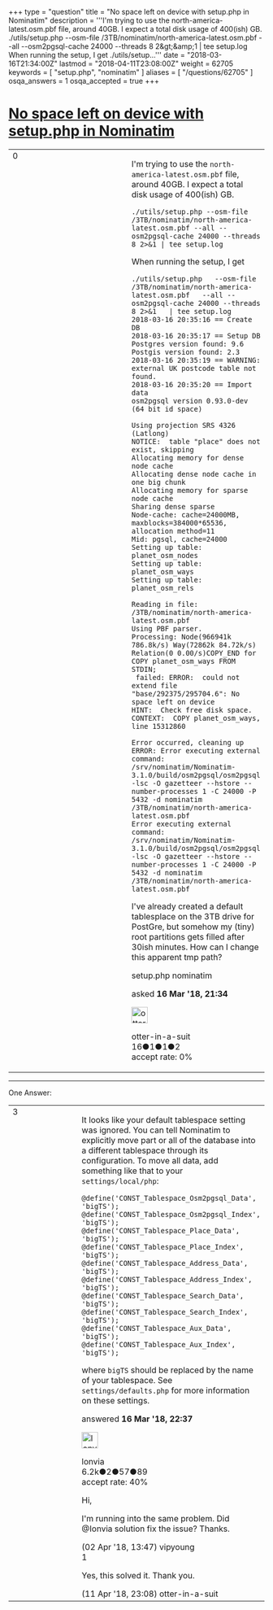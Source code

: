 +++
type = "question"
title = "No space left on device with setup.php in Nominatim"
description = '''I&#x27;m trying to use the north-america-latest.osm.pbf file, around 40GB. I expect a total disk usage of 400(ish) GB. ./utils/setup.php --osm-file /3TB/nominatim/north-america-latest.osm.pbf --all --osm2pgsql-cache 24000 --threads 8 2&amp;gt;&amp;amp;1 | tee setup.log When running the setup, I get ./utils/setup...'''
date = "2018-03-16T21:34:00Z"
lastmod = "2018-04-11T23:08:00Z"
weight = 62705
keywords = [ "setup.php", "nominatim" ]
aliases = [ "/questions/62705" ]
osqa_answers = 1
osqa_accepted = true
+++

<div class="headNormal">

# [No space left on device with setup.php in Nominatim](/questions/62705/no-space-left-on-device-with-setupphp-in-nominatim)

</div>

<div id="main-body">

<div id="askform">

<table id="question-table" style="width:100%;">
<colgroup>
<col style="width: 50%" />
<col style="width: 50%" />
</colgroup>
<tbody>
<tr>
<td style="width: 30px; vertical-align: top"><div class="vote-buttons">
<span id="post-62705-upvote" class="ajax-command post-vote up" rel="nofollow" title="I like this post (click again to cancel)"> </span>
<div id="post-62705-score" class="post-score" title="current number of votes">
0
</div>
<span id="post-62705-downvote" class="ajax-command post-vote down" rel="nofollow" title="I dont like this post (click again to cancel)"> </span> <span id="favorite-mark" class="ajax-command favorite-mark" rel="nofollow" title="mark/unmark this question as favorite (click again to cancel)"> </span>
<div id="favorite-count" class="favorite-count">
&#10;</div>
</div></td>
<td><div id="item-right">
<div class="question-body">
<p>I'm trying to use the <code>north-america-latest.osm.pbf</code> file, around 40GB. I expect a total disk usage of 400(ish) GB.</p>
<p><code>./utils/setup.php --osm-file /3TB/nominatim/north-america-latest.osm.pbf --all --osm2pgsql-cache 24000 --threads 8 2&gt;&amp;1 | tee setup.log</code></p>
<p>When running the setup, I get</p>
<pre><code>./utils/setup.php   --osm-file /3TB/nominatim/north-america-latest.osm.pbf   --all --osm2pgsql-cache 24000 --threads 8 2&gt;&amp;1   | tee setup.log
2018-03-16 20:35:16 == Create DB
2018-03-16 20:35:17 == Setup DB
Postgres version found: 9.6
Postgis version found: 2.3
2018-03-16 20:35:19 == WARNING: external UK postcode table not found.
2018-03-16 20:35:20 == Import data
osm2pgsql version 0.93.0-dev (64 bit id space)
&#10;Using projection SRS 4326 (Latlong)
NOTICE:  table &quot;place&quot; does not exist, skipping
Allocating memory for dense node cache
Allocating dense node cache in one big chunk
Allocating memory for sparse node cache
Sharing dense sparse
Node-cache: cache=24000MB, maxblocks=384000*65536, allocation method=11
Mid: pgsql, cache=24000
Setting up table: planet_osm_nodes
Setting up table: planet_osm_ways
Setting up table: planet_osm_rels
&#10;Reading in file: /3TB/nominatim/north-america-latest.osm.pbf
Using PBF parser.
Processing: Node(966941k 786.8k/s) Way(72862k 84.72k/s) Relation(0 0.00/s)COPY_END for COPY planet_osm_ways FROM STDIN;
 failed: ERROR:  could not extend file &quot;base/292375/295704.6&quot;: No space left on device
HINT:  Check free disk space.
CONTEXT:  COPY planet_osm_ways, line 15312860
&#10;Error occurred, cleaning up
ERROR: Error executing external command: /srv/nominatim/Nominatim-3.1.0/build/osm2pgsql/osm2pgsql -lsc -O gazetteer --hstore --number-processes 1 -C 24000 -P 5432 -d nominatim /3TB/nominatim/north-america-latest.osm.pbf
Error executing external command: /srv/nominatim/Nominatim-3.1.0/build/osm2pgsql/osm2pgsql -lsc -O gazetteer --hstore --number-processes 1 -C 24000 -P 5432 -d nominatim /3TB/nominatim/north-america-latest.osm.pbf</code></pre>
<p>I've already created a default tablesplace on the 3TB drive for PostGre, but somehow my (tiny) root partitions gets filled after 30ish minutes. How can I change this apparent tmp path?</p>
</div>
<div id="question-tags" class="tags-container tags">
<span class="post-tag tag-link-setup.php" rel="tag" title="see questions tagged &#39;setup.php&#39;">setup.php</span> <span class="post-tag tag-link-nominatim" rel="tag" title="see questions tagged &#39;nominatim&#39;">nominatim</span>
</div>
<div id="question-controls" class="post-controls">
&#10;</div>
<div class="post-update-info-container">
<div class="post-update-info post-update-info-user">
<p>asked <strong>16 Mar '18, 21:34</strong></p>
<img src="https://secure.gravatar.com/avatar/5a3b2450568b2e986fe909dcb0f51f63?s=32&amp;d=identicon&amp;r=g" class="gravatar" width="32" height="32" alt="otter-in-a-suit&#39;s gravatar image" />
<p><span>otter-in-a-suit</span><br />
<span class="score" title="16 reputation points">16</span><span title="1 badges"><span class="badge1">●</span><span class="badgecount">1</span></span><span title="1 badges"><span class="silver">●</span><span class="badgecount">1</span></span><span title="2 badges"><span class="bronze">●</span><span class="badgecount">2</span></span><br />
<span class="accept_rate" title="Rate of the user&#39;s accepted answers">accept rate:</span> <span title="otter-in-a-suit has no accepted answers">0%</span></p>
</div>
</div>
<div id="comments-container-62705" class="comments-container">
&#10;</div>
<div id="comment-tools-62705" class="comment-tools">
&#10;</div>
<div class="clear">
&#10;</div>
<div id="comment-62705-form-container" class="comment-form-container">
&#10;</div>
<div class="clear">
&#10;</div>
</div></td>
</tr>
</tbody>
</table>

------------------------------------------------------------------------

<div class="tabBar">

<span id="sort-top"></span>

<div class="headQuestions">

One Answer:

</div>

</div>

<span id="62707"></span>

<div id="answer-container-62707" class="answer accepted-answer">

<table style="width:100%;">
<colgroup>
<col style="width: 50%" />
<col style="width: 50%" />
</colgroup>
<tbody>
<tr>
<td style="width: 30px; vertical-align: top"><div class="vote-buttons">
<span id="post-62707-upvote" class="ajax-command post-vote up" rel="nofollow" title="I like this post (click again to cancel)"> </span>
<div id="post-62707-score" class="post-score" title="current number of votes">
3
</div>
<span id="post-62707-downvote" class="ajax-command post-vote down" rel="nofollow" title="I dont like this post (click again to cancel)"> </span> <span class="accept-answer on" rel="nofollow" title="otter-in-a-suit has selected this answer as the correct answer"> </span>
</div></td>
<td><div class="item-right">
<div class="answer-body">
<p>It looks like your default tablespace setting was ignored. You can tell Nominatim to explicitly move part or all of the database into a different tablespace through its configuration. To move all data, add something like that to your <code>settings/local/php</code>:</p>
<p><code>@define('CONST_Tablespace_Osm2pgsql_Data', 'bigTS'); @define('CONST_Tablespace_Osm2pgsql_Index', 'bigTS'); @define('CONST_Tablespace_Place_Data', 'bigTS'); @define('CONST_Tablespace_Place_Index', 'bigTS'); @define('CONST_Tablespace_Address_Data', 'bigTS'); @define('CONST_Tablespace_Address_Index', 'bigTS'); @define('CONST_Tablespace_Search_Data', 'bigTS'); @define('CONST_Tablespace_Search_Index', 'bigTS'); @define('CONST_Tablespace_Aux_Data', 'bigTS'); @define('CONST_Tablespace_Aux_Index', 'bigTS');</code></p>
<p>where <code>bigTS</code> should be replaced by the name of your tablespace. See <code>settings/defaults.php</code> for more information on these settings.</p>
</div>
<div class="answer-controls post-controls">
&#10;</div>
<div class="post-update-info-container">
<div class="post-update-info post-update-info-user">
<p>answered <strong>16 Mar '18, 22:37</strong></p>
<img src="https://secure.gravatar.com/avatar/d888b712d85dee0aa304297f2dc697c7?s=32&amp;d=identicon&amp;r=g" class="gravatar" width="32" height="32" alt="lonvia&#39;s gravatar image" />
<p><span>lonvia</span><br />
<span class="score" title="6213 reputation points"><span>6.2k</span></span><span title="2 badges"><span class="badge1">●</span><span class="badgecount">2</span></span><span title="57 badges"><span class="silver">●</span><span class="badgecount">57</span></span><span title="89 badges"><span class="bronze">●</span><span class="badgecount">89</span></span><br />
<span class="accept_rate" title="Rate of the user&#39;s accepted answers">accept rate:</span> <span title="lonvia has 43 accepted answers">40%</span></p>
</div>
</div>
<div id="comments-container-62707" class="comments-container">
<span id="62886"></span>
<div id="comment-62886" class="comment">
<div id="post-62886-score" class="comment-score">
&#10;</div>
<div class="comment-text">
<p>Hi,</p>
<p>I'm running into the same problem. Did @Ionvia solution fix the issue? Thanks.</p>
</div>
<div id="comment-62886-info" class="comment-info">
<span class="comment-age">(02 Apr '18, 13:47)</span> <span class="comment-user userinfo">vipyoung</span>
</div>
</div>
<span id="62981"></span>
<div id="comment-62981" class="comment">
<div id="post-62981-score" class="comment-score">
1
</div>
<div class="comment-text">
<p>Yes, this solved it. Thank you.</p>
</div>
<div id="comment-62981-info" class="comment-info">
<span class="comment-age">(11 Apr '18, 23:08)</span> <span class="comment-user userinfo">otter-in-a-suit</span>
</div>
</div>
</div>
<div id="comment-tools-62707" class="comment-tools">
&#10;</div>
<div class="clear">
&#10;</div>
<div id="comment-62707-form-container" class="comment-form-container">
&#10;</div>
<div class="clear">
&#10;</div>
</div></td>
</tr>
</tbody>
</table>

</div>

<div class="paginator-container-left">

</div>

</div>

</div>

